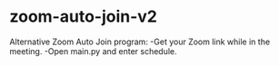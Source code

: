 # zoom-auto-join-v2

Alternative Zoom Auto Join program:
-Get your Zoom link while in the meeting.
-Open main.py and enter schedule.
